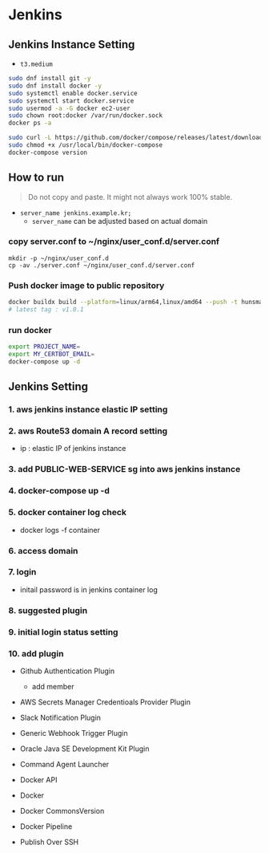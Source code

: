 # Jenkins

## Jenkins Instance Setting
- `t3.medium`

```bash
sudo dnf install git -y
sudo dnf install docker -y
sudo systemctl enable docker.service
sudo systemctl start docker.service
sudo usermod -a -G docker ec2-user
sudo chown root:docker /var/run/docker.sock
docker ps -a

sudo curl -L https://github.com/docker/compose/releases/latest/download/docker-compose-$(uname -s)-$(uname -m) -o /usr/local/bin/docker-compose
sudo chmod +x /usr/local/bin/docker-compose
docker-compose version
```


## How to run
> Do not copy and paste. It might not always work 100% stable.
- `server_name jenkins.example.kr;`
  - `server_name` can be adjusted based on actual domain

### copy server.conf to ~/nginx/user_conf.d/server.conf
  ```
  mkdir -p ~/nginx/user_conf.d
  cp -av ./server.conf ~/nginx/user_conf.d/server.conf
  ```

### Push docker image to public repository
```bash
docker buildx build --platform=linux/arm64,linux/amd64 --push -t hunsman/jenkins-plus:[tag] .
# latest tag : v1.0.1
```


### run docker
  ```bash
  export PROJECT_NAME= 
  export MY_CERTBOT_EMAIL=
  docker-compose up -d
  ```

## Jenkins Setting

### 1. aws jenkins instance elastic IP setting

### 2. aws Route53 domain A record setting
- ip : elastic IP of jenkins instance

### 3. add PUBLIC-WEB-SERVICE sg into aws jenkins instance

### 4. docker-compose up -d
### 5. docker container log check
- docker logs -f container

### 6. access domain

### 7. login
- initail password is in jenkins container log 

### 8. suggested plugin

### 9. initial login status setting

### 10. add plugin
- Github Authentication Plugin
  - add member
- AWS Secrets Manager Credentioals Provider Plugin

- Slack Notification Plugin

- Generic Webhook Trigger Plugin

- Oracle Java SE Development Kit Plugin

- Command Agent Launcher

- Docker API

- Docker

- Docker CommonsVersion

- Docker Pipeline

- Publish Over SSH
